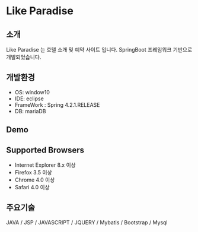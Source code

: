 # Like Paradise

## 소개
Like Paradise 는 호텔 소개 및 예약 사이트 입니다.
SpringBoot 프레임워크 기반으로 개발되었습니다.

## 개발환경
 * OS: window10
 * IDE: eclipse
 * FrameWork : Spring 4.2.1.RELEASE
 * DB: mariaDB 

## Demo


## Supported Browsers
 * Internet Explorer 8.x 이상
 * Firefox 3.5 이상
 * Chrome 4.0 이상
 * Safari 4.0 이상

## 주요기술
JAVA / JSP / JAVASCRIPT / JQUERY / Mybatis / Bootstrap / Mysql 
